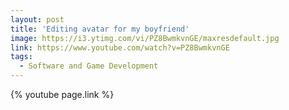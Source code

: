 ```yaml
---
layout: post
title: 'Editing avatar for my boyfriend'
image: https://i3.ytimg.com/vi/PZ8BwmkvnGE/maxresdefault.jpg
link: https://www.youtube.com/watch?v=PZ8BwmkvnGE
tags:
  - Software and Game Development
---
```


{% youtube page.link %}
